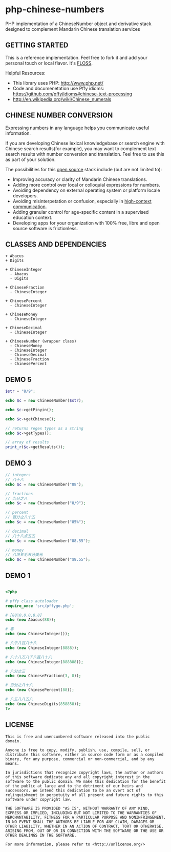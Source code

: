 php-chinese-numbers
===================

PHP implementation of a ChineseNumber object and derivative stack designed to complement Mandarin Chinese translation services

## GETTING STARTED

This is a reference implementation. Feel free to fork it and add your personal touch or local flavor. It's [FLOSS](#license).

Helpful Resources:
+ This library uses PHP: http://www.php.net/
+ Code and documenetation use Pffy idioms: https://github.com/pffy/idioms#chinese-text-processing
+ http://en.wikipedia.org/wiki/Chinese_numerals


## CHINESE NUMBER CONVERSION

Expressing numbers in any language helps you communicate useful information. 

If you are developing Chinese lexical knowledgebase or search engine with Chinese search results(for example), you may want to complement text search results with number conversion and translation. Feel free to use this as part of your solution.

The possibilities for this [open source](#license) stack include (but are not limited to):

+ Improving accuracy or clarity of Mandarin Chinese translations.
+ Adding more control over local or colloquial expressions for numbers.
+ Avoiding dependency on external operating system or platform locale developers.
+ Avoiding misinterpetation or confusion, especially in [high-context communication](https://www.google.com/search?q=high%20context%20communication).
+ Adding granular control for age-specific content in a supervised education context.
+ Developing apps for your organization with 100% free, libre and open source software is frictionless.


## CLASSES AND DEPENDENCIES

```
+ Abacus
+ Digits

+ ChineseInteger
  - Abacus
  - Digits

+ ChineseFraction
  - ChineseInteger

+ ChinesePercent
  - ChineseInteger

+ ChineseMoney
  - ChineseInteger

+ ChineseDecimal
  - ChineseInteger

+ ChineseNumber (wrapper class)
  - ChineseMoney
  - ChineseInteger
  - ChineseDecimal
  - ChineseFraction
  - ChinesePercent
```

## DEMO 5

```php
$str = "8/9";

echo $c = new ChineseNumber($str);

echo $c->getPinyin();

echo $c->getChinese();

// returns regex types as a string
echo $c->getTypes();

// array of results
print_r($c->getResults());

```

## DEMO 3
```php
// integers
// 八十八
echo $c = new ChineseNumber("88");

// fractions
// 九分之八
echo $c = new ChineseNumber("8/9");

// percent
// 百分之八十五
echo $c = new ChineseNumber("85%");

// decimal
// 八十八点五五
echo $c = new ChineseNumber("88.55");

// money
// 八块五毛五分美元
echo $c = new ChineseNumber("$8.55");
```


## DEMO 1

```php

<?php

# pffy class autoloader
require_once 'src/pffygo.php';

# [88|0,0,0,8,8]
echo (new Abacus(88));

# 零
echo (new ChineseInteger());

# 八千八百八十八
echo (new ChineseInteger(8888));

# 八十八万八千八百八十八
echo (new ChineseInteger(888888));

# 八分之三
echo (new ChineseFraction(3, 8)); 

# 百分之八十八
echo (new ChinesePercent(88)); 

# 八五八八五八
echo (new ChineseDigits(858858));
?>
```

## LICENSE

```
This is free and unencumbered software released into the public domain.

Anyone is free to copy, modify, publish, use, compile, sell, or
distribute this software, either in source code form or as a compiled
binary, for any purpose, commercial or non-commercial, and by any
means.

In jurisdictions that recognize copyright laws, the author or authors
of this software dedicate any and all copyright interest in the
software to the public domain. We make this dedication for the benefit
of the public at large and to the detriment of our heirs and
successors. We intend this dedication to be an overt act of
relinquishment in perpetuity of all present and future rights to this
software under copyright law.

THE SOFTWARE IS PROVIDED "AS IS", WITHOUT WARRANTY OF ANY KIND,
EXPRESS OR IMPLIED, INCLUDING BUT NOT LIMITED TO THE WARRANTIES OF
MERCHANTABILITY, FITNESS FOR A PARTICULAR PURPOSE AND NONINFRINGEMENT.
IN NO EVENT SHALL THE AUTHORS BE LIABLE FOR ANY CLAIM, DAMAGES OR
OTHER LIABILITY, WHETHER IN AN ACTION OF CONTRACT, TORT OR OTHERWISE,
ARISING FROM, OUT OF OR IN CONNECTION WITH THE SOFTWARE OR THE USE OR
OTHER DEALINGS IN THE SOFTWARE.

For more information, please refer to <http://unlicense.org/>
```
